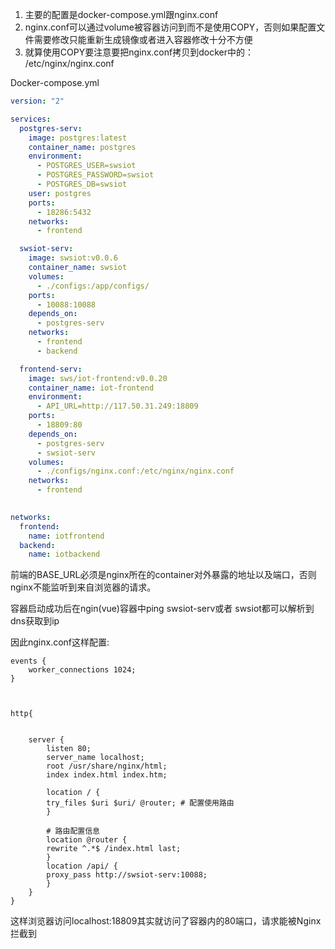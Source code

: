 1. 主要的配置是docker-compose.yml跟nginx.conf
2. nginx.conf可以通过volume被容器访问到而不是使用COPY，否则如果配置文件需要修改只能重新生成镜像或者进入容器修改十分不方便
3. 就算使用COPY要注意要把nginx.conf拷贝到docker中的： /etc/nginx/nginx.conf

Docker-compose.yml

```yml
version: "2"

services:
  postgres-serv:
    image: postgres:latest
    container_name: postgres
    environment:
      - POSTGRES_USER=swsiot
      - POSTGRES_PASSWORD=swsiot
      - POSTGRES_DB=swsiot
    user: postgres
    ports:
      - 18286:5432
    networks:
      - frontend

  swsiot-serv:
    image: swsiot:v0.0.6
    container_name: swsiot
    volumes:
      - ./configs:/app/configs/
    ports:
      - 10088:10088      
    depends_on:
      - postgres-serv
    networks:
      - frontend
      - backend

  frontend-serv:
    image: sws/iot-frontend:v0.0.20
    container_name: iot-frontend
    environment:
      - API_URL=http://117.50.31.249:18809
    ports:
      - 18809:80
    depends_on:
      - postgres-serv
      - swsiot-serv
    volumes:
      - ./configs/nginx.conf:/etc/nginx/nginx.conf  
    networks:
      - frontend
      

networks:
  frontend:
    name: iotfrontend
  backend:
    name: iotbackend

```

前端的BASE_URL必须是nginx所在的container对外暴露的地址以及端口，否则nginx不能监听到来自浏览器的请求。

容器启动成功后在ngin(vue)容器中ping swsiot-serv或者 swsiot都可以解析到dns获取到ip

因此nginx.conf这样配置:

```nginx
events {
    worker_connections 1024;
}



http{
     

    server {
        listen 80;
        server_name localhost;   
        root /usr/share/nginx/html;
        index index.html index.htm;   

        location / {
        try_files $uri $uri/ @router; # 配置使用路由
        }

        # 路由配置信息
        location @router {
        rewrite ^.*$ /index.html last;
        }
        location /api/ {
        proxy_pass http://swsiot-serv:10088;
        }
    }
}
```

 这样浏览器访问localhost:18809其实就访问了容器内的80端口，请求能被Nginx拦截到